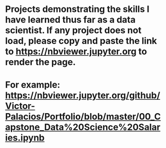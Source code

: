 # Projects demonstrating the skills I have learned thus far as a data scientist. If any project does not load, please copy and paste the link to https://nbviewer.jupyter.org to render the page.

# For example: https://nbviewer.jupyter.org/github/Victor-Palacios/Portfolio/blob/master/00_Capstone_Data%20Science%20Salaries.ipynb
